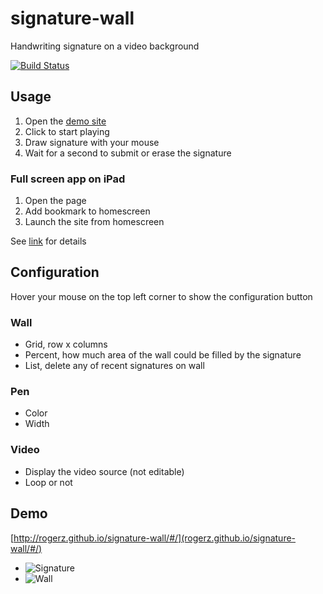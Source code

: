 # signature-wall

Handwriting signature on a video background

[![Build Status](https://travis-ci.org/rogerz/signature-wall.png?branch=master)](https://travis-ci.org/rogerz/signature-wall)

## Usage

1. Open the [demo site](http://rogerz.github.io/signature-wall/#/)
2. Click to start playing
3. Draw signature with your mouse
4. Wait for a second to submit or erase the signature

### Full screen app on iPad

1. Open the page
2. Add bookmark to homescreen
3. Launch the site from homescreen

See [link](http://www.ispringsolutions.com/articles/how-to-make-a-webpage-full-screen-on-an-ipad.html) for details

## Configuration

Hover your mouse on the top left corner to show the configuration button

### Wall

* Grid, row x columns
* Percent, how much area of the wall could be filled by the signature
* List, delete any of recent signatures on wall

### Pen

* Color
* Width

### Video

* Display the video source (not editable)
* Loop or not

## Demo

[http://rogerz.github.io/signature-wall/#/](rogerz.github.io/signature-wall/#/)

* ![Signature](https://f.cloud.github.com/assets/43471/1233139/5b099954-290e-11e3-82ad-bcf71b1a5540.png "Signature")
* ![Wall](https://f.cloud.github.com/assets/43471/1233140/5f5f2e9c-290e-11e3-97fa-845b814f42f0.png "Wall")
